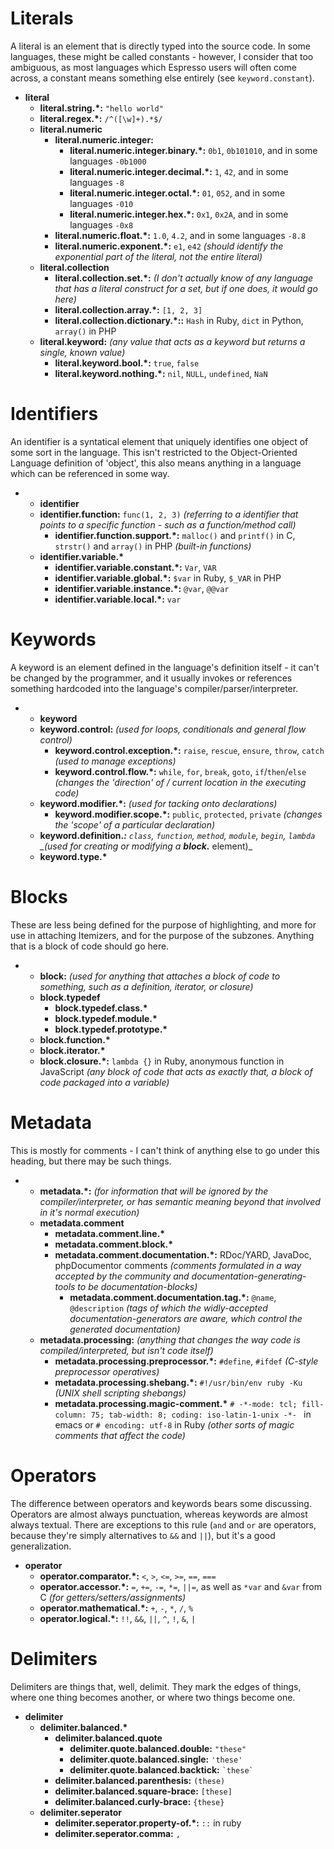 # Literals
A literal is an element that is directly typed into the source code. In
some languages, these might be called constants - however, I consider that too
ambiguous, as most languages which Espresso users will often come across, a
constant means something else entirely (see `keyword.constant`).

- <b>literal</b>
  - <b>literal.string.*:</b> `"hello world"`
  - <b>literal.regex.*:</b> `/^([\w]+).*$/`
  - <b>literal.numeric</b>
    - <b>literal.numeric.integer:</b>
      - <b>literal.numeric.integer.binary.*:</b> `0b1`, `0b101010`, and in some languages `-0b1000`
      - <b>literal.numeric.integer.decimal.*:</b> `1`, `42`, and in some languages `-8`
      - <b>literal.numeric.integer.octal.*:</b> `01`, `052`, and in some languages `-010`
      - <b>literal.numeric.integer.hex.*:</b> `0x1`, `0x2A`, and in some languages `-0x8`
    - <b>literal.numeric.float.*:</b> `1.0`, `4.2`, and in some languages `-8.8`
    - <b>literal.numeric.exponent.*:</b> `e1`, `e42` _(should identify the exponential part of the literal, not the entire literal)_
  - <b>literal.collection</b>
    - <b>literal.collection.set.*:</b> _(I don't actually know of any language that has a literal construct for a set, but if one does, it would go here)_
    - <b>literal.collection.array.*:</b> `[1, 2, 3]`
    - <b>literal.collection.dictionary.*::</b> `Hash` in Ruby, `dict` in Python, `array()` in PHP
  - <b>literal.keyword:</b> _(any value that acts as a keyword but returns a single, known value)_
    - <b>literal.keyword.bool.*:</b> `true`, `false`
    - <b>literal.keyword.nothing.*:</b> `nil`, `NULL`, `undefined`, `NaN`

# Identifiers
An identifier is a syntatical element that uniquely identifies one object of
some sort in the language. This isn't restricted to the Object-Oriented
Language definition of 'object', this also means anything in a language which
can be referenced in some way.

- - <b>identifier</b> 
  - <b>identifier.function:</b> `func(1, 2, 3)` _(referring to a identifier that points to a specific function - such as a function/method call)_
    - <b>identifier.function.support.*:</b> `malloc()` and `printf()` in C, `strstr()` and `array()` in PHP _(built-in functions)_
  - <b>identifier.variable.*</b>
    - <b>identifier.variable.constant.*:</b> `Var`, `VAR`
    - <b>identifier.variable.global.*:</b> `$var` in Ruby, `$_VAR` in PHP
    - <b>identifier.variable.instance.*:</b> `@var`, `@@var`
    - <b>identifier.variable.local.*:</b> `var`

# Keywords
A keyword is an element defined in the language's definition itself - it can't
be changed by the programmer, and it usually invokes or references something
hardcoded into the language's compiler/parser/interpreter.

- - <b>keyword</b>
  - <b>keyword.control:</b> _(used for loops, conditionals and general flow control)_
    - <b>keyword.control.exception.*:</b> `raise`, `rescue`, `ensure`, `throw`, `catch` _(used to manage exceptions)_
    - <b>keyword.control.flow.*:</b> `while`, `for`, `break`, `goto`, `if`/`then`/`else` _(changes the 'direction' of / current location in the executing code)_
  - <b>keyword.modifier.*:</b> _(used for tacking onto declarations)_
    - <b>keyword.modifier.scope.*:</b> `public`, `protected`, `private` _(changes the 'scope' of a particular declaration)_
  - <b>keyword.definition.*:</b> `class`, `function`, `method`, `module`, `begin`, `lambda` _(used for creating or modifying a <b>block.*</b> element)_
  - <b>keyword.type.*</b>

# Blocks
These are less being defined for the purpose of highlighting, and more for use
in attaching Itemizers, and for the purpose of the subzones. Anything that is
a block of code should go here.

- - <b>block:</b> _(used for anything that attaches a block of code to something, such as a definition, iterator, or closure)_
  - <b>block.typedef</b>
    - <b>block.typedef.class.*</b>
    - <b>block.typedef.module.*</b>
    - <b>block.typedef.prototype.*</b>
  - <b>block.function.*</b>
  - <b>block.iterator.*</b>
  - <b>block.closure.*:</b> `lambda {}` in Ruby, anonymous function in JavaScript _(any block of code that acts as exactly that, a block of code packaged into a variable)_

# Metadata
This is mostly for comments - I can't think of anything else to go under this
heading, but there may be such things.

- - <b>metadata.*:</b> _(for information that will be ignored by the compiler/interpreter, or has semantic meaning beyond that involved in it's normal execution)_
  - <b>metadata.comment</b>
    - <b>metadata.comment.line.*</b>
    - <b>metadata.comment.block.*</b>
    - <b>metadata.comment.documentation.*:</b> RDoc/YARD, JavaDoc, phpDocumentor comments _(comments formulated in a way accepted by the community and documentation-generating-tools to be documentation-blocks)_
      - <b>metadata.comment.documentation.tag.*:</b> `@name`, `@description` _(tags of which the widly-accepted documentation-generators are aware, which control the generated documentation)_
  - <b>metadata.processing:</b> _(anything that changes the way code is compiled/interpreted, but isn't code itself)_
    - <b>metadata.processing.preprocessor.*:</b> `#define`, `#ifdef` _(C-style preprocessor operatives)_
    - <b>metadata.processing.shebang.*:</b> `#!/usr/bin/env ruby -Ku` _(UNIX shell scripting shebangs)_
    - <b>metadata.processing.magic-comment.*</b> `# -*-mode: tcl; fill-column: 75; tab-width: 8; coding: iso-latin-1-unix -*- ` in emacs or `# encoding: utf-8` in Ruby _(other sorts of magic comments that affect the code)_

# Operators
The difference between operators and keywords bears some discussing. Operators
are almost always punctuation, whereas keywords are almost always textual.
There are exceptions to this rule (`and` and `or` are operators, because
they're simply alternatives to `&&` and `||`), but it's a good generalization.

- <b>operator</b>
  - <b>operator.comparator.*:</b> `<`, `>`, `<=`, `>=`, `==`, `===`
  - <b>operator.accessor.*:</b> `=`, `+=`, `-=`, `*=`, `||=`, as well as `*var` and `&var` from C _(for getters/setters/assignments)_
  - <b>operator.mathematical.*:</b> `+`, `-`, `*`, `/`, `%`
  - <b>operator.logical.*:</b> `!!`, `&&`, `||`, `^`, `!`, `&`, `|`

# Delimiters
Delimiters are things that, well, delimit. They mark the edges of things,
where one thing becomes another, or where two things become one.

- <b>delimiter</b>
  - <b>delimiter.balanced.*</b>
    - <b>delimiter.balanced.quote</b>
      - <b>delimiter.quote.balanced.double:</b> `"these"`
      - <b>delimiter.quote.balanced.single:</b> `'these'`
      - <b>delimiter.quote.balanced.backtick:</b> `` `these` ``
    - <b>delimiter.balanced.parenthesis:</b> `(these)`
    - <b>delimiter.balanced.square-brace:</b> `[these]`
    - <b>delimiter.balanced.curly-brace:</b> `{these}`
  - <b>delimiter.seperator</b>
    - <b>delimiter.seperator.property-of.*:</b> `::` in ruby
    - <b>delimiter.seperator.comma:</b> `,`
